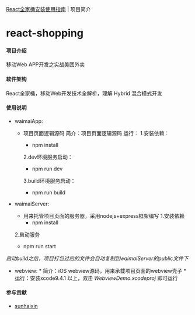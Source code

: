 [React全家桶安装使用指南](./React全家桶安装使用指南.md) | 项目简介

# react-shopping

#### 项目介绍

移动Web APP开发之实战美团外卖

#### 软件架构

React全家桶，移动Web开发技术全解析，理解 Hybrid 混合模式开发

#### 使用说明
  * waimaiApp: 
    * 项目页面逻辑源码 
    简介：项目页面逻辑源码
    运行：
      1.安装依赖：
         - npm install 

      2.dev环境服务启动：
         - npm run dev

      3.build环境服务启动：
         - npm run build
         
  * waimaiServer: 
    * 用来托管项目页面的服务器，采用nodejs+express框架编写
    1.安装依赖
      - npm install 

    2.启动服务
      - npm run start
   
   *启动build之后，项目打包过后的文件会自动复制到waimaiServer的public文件下*

   * webview: 
    * 简介：iOS webview源码，用来承载项目页面的webview壳子
    * 运行：安装xcode9.4.1 以上，双击 *WebviewDemo.xcodeproj* 即可运行

#### 参与贡献

- [sunhaixin](https://gitee.com/github-29425276/react-shopping)
